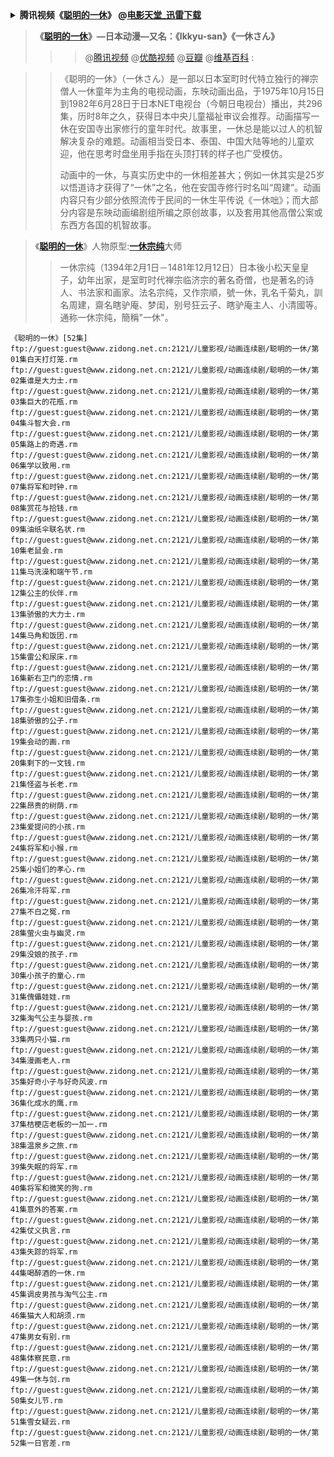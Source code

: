 <details>
    <summary>
    <b>腾讯视频《<a href="https://v.qq.com/detail/y/yonkwnfjgu9p3ls.html">聪明的一休</a>》 @<a href="https://www.dy2018.com/html/dongman/qitadongman/20070330/927.html">电影天堂_迅雷下载</a></b>
     </summary> 
      发布时间：2007-03-30
   <table> 
       <tr> 
             <td><a href="https://v.qq.com/detail/y/yonkwnfjgu9p3ls.html" title="腾讯视频《聪明的一休》">腾讯视频《聪明的一休》</a> <br>
		     <img src="腾讯视频-二维码.jpg" height="50%" width="50%" /><br>扫一扫，二维码</td>
             <td><a href="01-jkst.html" title="">表格2</a> &nbsp; </td>
      </tr> 
    </table> 
</details>


>  **《[聪明的一休](https://v.qq.com/detail/y/yonkwnfjgu9p3ls.html)》—日本动漫—又名：《Ikkyu-san》《一休さん》**
>>> @[腾讯视频](https://v.qq.com/x/search/?q=%E8%81%AA%E6%98%8E%E7%9A%84%E4%B8%80%E4%BC%91) @[优酷视频](https://list.youku.com/show/id_zcc004bd4962411de83b1.html) @[豆瓣](https://movie.douban.com/subject/1883755/) @[维基百科](https://zh.wikipedia.org/wiki/%E6%A9%9F%E9%9D%88%E5%B0%8F%E5%92%8C%E5%B0%9A) :



>> 《聪明的一休》（一休さん）是一部以日本室町时代特立独行的禅宗僧人一休童年为主角的电视动画，东映动画出品，于1975年10月15日到1982年6月28日于日本NET电视台（今朝日电视台）播出，共296集，历时8年之久，获得日本中央儿童福祉审议会推荐。动画描写一休在安国寺出家修行的童年时代。故事里，一休总是能以过人的机智解决复杂的难题。动画相当受日本、泰国、中国大陆等地的儿童欢迎，他在思考时盘坐用手指在头顶打转的样子也广受模仿。
>> 
>> 动画中的一休，与真实历史中的一休相差甚大；例如一休其实是25岁以悟道诗才获得了“一休”之名，他在安国寺修行时名叫“周建”。动画内容只有少部分依照流传于民间的一休生平传说《一休咄》；而大部分内容是东映动画编剧组所编之原创故事，以及套用其他高僧公案或东西方各国的机智故事。

>  《[**聪明的一休**](https://zh.wikipedia.org/wiki/%E6%A9%9F%E9%9D%88%E5%B0%8F%E5%92%8C%E5%B0%9A)》人物原型:[**一休宗纯**](https://zh.wikipedia.org/zh/%E4%B8%80%E4%BC%91%E5%AE%97%E7%BA%AF)大师
>> 一休宗纯（1394年2月1日－1481年12月12日）日本後小松天皇皇子，幼年出家，是室町时代禅宗临济宗的著名奇僧，也是著名的诗人、书法家和画家。法名宗纯，又作宗順，號一休，乳名千菊丸，訓名周建，齋名瞎驴庵、梦闺，别号狂云子、瞎驴庵主人、小清國等。通称一休宗纯，簡稱"一休"。

```
《聪明的一休》[52集]
ftp://guest:guest@www.zidong.net.cn:2121/儿童影视/动画连续剧/聪明的一休/第01集白天打灯笼.rm
ftp://guest:guest@www.zidong.net.cn:2121/儿童影视/动画连续剧/聪明的一休/第02集谁是大力士.rm
ftp://guest:guest@www.zidong.net.cn:2121/儿童影视/动画连续剧/聪明的一休/第03集巨大的花瓶.rm
ftp://guest:guest@www.zidong.net.cn:2121/儿童影视/动画连续剧/聪明的一休/第04集斗智大会.rm
ftp://guest:guest@www.zidong.net.cn:2121/儿童影视/动画连续剧/聪明的一休/第05集路上的奇遇.rm
ftp://guest:guest@www.zidong.net.cn:2121/儿童影视/动画连续剧/聪明的一休/第06集学以致用.rm
ftp://guest:guest@www.zidong.net.cn:2121/儿童影视/动画连续剧/聪明的一休/第07集将军和时钟.rm
ftp://guest:guest@www.zidong.net.cn:2121/儿童影视/动画连续剧/聪明的一休/第08集赏花与拾钱.rm
ftp://guest:guest@www.zidong.net.cn:2121/儿童影视/动画连续剧/聪明的一休/第09集油纸伞联名状.rm
ftp://guest:guest@www.zidong.net.cn:2121/儿童影视/动画连续剧/聪明的一休/第10集老鼠会.rm
ftp://guest:guest@www.zidong.net.cn:2121/儿童影视/动画连续剧/聪明的一休/第11集马洗澡和端午节.rm
ftp://guest:guest@www.zidong.net.cn:2121/儿童影视/动画连续剧/聪明的一休/第12集公主的伙伴.rm
ftp://guest:guest@www.zidong.net.cn:2121/儿童影视/动画连续剧/聪明的一休/第13集骄傲的大力士.rm
ftp://guest:guest@www.zidong.net.cn:2121/儿童影视/动画连续剧/聪明的一休/第14集马角和饭团.rm
ftp://guest:guest@www.zidong.net.cn:2121/儿童影视/动画连续剧/聪明的一休/第15集雷公和尿床.rm
ftp://guest:guest@www.zidong.net.cn:2121/儿童影视/动画连续剧/聪明的一休/第16集新右卫门的恋情.rm
ftp://guest:guest@www.zidong.net.cn:2121/儿童影视/动画连续剧/聪明的一休/第17集弥生小姐和旧借条.rm
ftp://guest:guest@www.zidong.net.cn:2121/儿童影视/动画连续剧/聪明的一休/第18集骄傲的公子.rm
ftp://guest:guest@www.zidong.net.cn:2121/儿童影视/动画连续剧/聪明的一休/第19集会动的画.rm
ftp://guest:guest@www.zidong.net.cn:2121/儿童影视/动画连续剧/聪明的一休/第20集剩下的一文钱.rm
ftp://guest:guest@www.zidong.net.cn:2121/儿童影视/动画连续剧/聪明的一休/第21集怪盗与长老.rm
ftp://guest:guest@www.zidong.net.cn:2121/儿童影视/动画连续剧/聪明的一休/第22集昂贵的树荫.rm
ftp://guest:guest@www.zidong.net.cn:2121/儿童影视/动画连续剧/聪明的一休/第23集爱提问的小孩.rm
ftp://guest:guest@www.zidong.net.cn:2121/儿童影视/动画连续剧/聪明的一休/第24集将军和小猴.rm
ftp://guest:guest@www.zidong.net.cn:2121/儿童影视/动画连续剧/聪明的一休/第25集小姐们的孝心.rm
ftp://guest:guest@www.zidong.net.cn:2121/儿童影视/动画连续剧/聪明的一休/第26集冷汗将军.rm
ftp://guest:guest@www.zidong.net.cn:2121/儿童影视/动画连续剧/聪明的一休/第27集不白之冤.rm
ftp://guest:guest@www.zidong.net.cn:2121/儿童影视/动画连续剧/聪明的一休/第28集萤火虫与幽灵.rm
ftp://guest:guest@www.zidong.net.cn:2121/儿童影视/动画连续剧/聪明的一休/第29集没娘的孩子.rm
ftp://guest:guest@www.zidong.net.cn:2121/儿童影视/动画连续剧/聪明的一休/第30集小孩子的童心.rm
ftp://guest:guest@www.zidong.net.cn:2121/儿童影视/动画连续剧/聪明的一休/第31集傀儡娃娃.rm
ftp://guest:guest@www.zidong.net.cn:2121/儿童影视/动画连续剧/聪明的一休/第32集淘气公主与婴孩.rm
ftp://guest:guest@www.zidong.net.cn:2121/儿童影视/动画连续剧/聪明的一休/第33集两只小猫.rm
ftp://guest:guest@www.zidong.net.cn:2121/儿童影视/动画连续剧/聪明的一休/第34集漫画老人.rm
ftp://guest:guest@www.zidong.net.cn:2121/儿童影视/动画连续剧/聪明的一休/第35集好奇小子与好奇风波.rm
ftp://guest:guest@www.zidong.net.cn:2121/儿童影视/动画连续剧/聪明的一休/第36集化成水的鹰.rm
ftp://guest:guest@www.zidong.net.cn:2121/儿童影视/动画连续剧/聪明的一休/第37集桔梗店老板的一加一.rm
ftp://guest:guest@www.zidong.net.cn:2121/儿童影视/动画连续剧/聪明的一休/第38集温泉乡之旅.rm
ftp://guest:guest@www.zidong.net.cn:2121/儿童影视/动画连续剧/聪明的一休/第39集失眠的将军.rm
ftp://guest:guest@www.zidong.net.cn:2121/儿童影视/动画连续剧/聪明的一休/第40集将军和微笑的狗.rm
ftp://guest:guest@www.zidong.net.cn:2121/儿童影视/动画连续剧/聪明的一休/第41集意外的答案.rm
ftp://guest:guest@www.zidong.net.cn:2121/儿童影视/动画连续剧/聪明的一休/第42集仗义执言.rm
ftp://guest:guest@www.zidong.net.cn:2121/儿童影视/动画连续剧/聪明的一休/第43集失踪的将军.rm
ftp://guest:guest@www.zidong.net.cn:2121/儿童影视/动画连续剧/聪明的一休/第44集喝醉酒的一休.rm
ftp://guest:guest@www.zidong.net.cn:2121/儿童影视/动画连续剧/聪明的一休/第45集调皮男孩与淘气公主.rm
ftp://guest:guest@www.zidong.net.cn:2121/儿童影视/动画连续剧/聪明的一休/第46集猫大人和胡须.rm
ftp://guest:guest@www.zidong.net.cn:2121/儿童影视/动画连续剧/聪明的一休/第47集男女有别.rm
ftp://guest:guest@www.zidong.net.cn:2121/儿童影视/动画连续剧/聪明的一休/第48集体察民意.rm
ftp://guest:guest@www.zidong.net.cn:2121/儿童影视/动画连续剧/聪明的一休/第49集一休与剑.rm
ftp://guest:guest@www.zidong.net.cn:2121/儿童影视/动画连续剧/聪明的一休/第50集女儿节.rm
ftp://guest:guest@www.zidong.net.cn:2121/儿童影视/动画连续剧/聪明的一休/第51集雪女疑云.rm
ftp://guest:guest@www.zidong.net.cn:2121/儿童影视/动画连续剧/聪明的一休/第52集一日官差.rm
```
